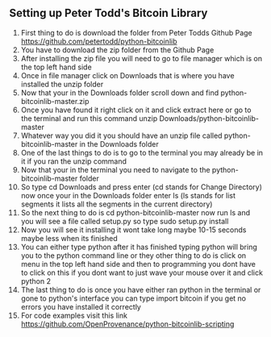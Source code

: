 ## Setting up Peter Todd's Bitcoin Library

1. First thing to do is download the folder from Peter Todds Github Page https://github.com/petertodd/python-bitcoinlib 
2. You have to download the zip folder from the Github Page 
3. After installing the zip file you will need to go to file manager which is on the top left hand side 
4. Once in file manager click on Downloads that is where you have installed the unzip folder
5. Now that your in the Downloads folder scroll down and find python-bitcoinlib-master.zip 
6. Once you have found it right click on it and click extract here or go to the terminal and run this command unzip Downloads/python-bitcoinlib-master
7. Whatever way you did it you should have an unzip file called python-bitcoinlib-master in the Downloads folder
8. One of the last things to do is to go to the terminal you may already be in it if you ran the unzip command
9. Now that your in the terminal you need to navigate to the python-bitcoinlib-master folder
10. So type cd Downloads and press enter (cd stands for Change Directory) now once your in the Downloads folder enter ls (ls stands for list segments it lists all the segments in the current directory)
11. So the next thing to do is cd python-bitcoinlib-master now run ls and you will see a file called setup.py so type sudo setup.py install
12. Now you will see it installing it wont take long maybe 10-15 seconds maybe less when its finished
13. You can either type python after it has finished typing python will bring you to the python command line or they other thing to do is click on menu in the top left hand side and then to programming you dont have to click on this if you dont want to just wave your mouse over it and click python 2
14. The last thing to do is once you have either ran python in the terminal or gone to python's interface you can type import bitcoin if you get no errors you have installed it correctly
15. For code examples visit this link https://github.com/OpenProvenance/python-bitcoinlib-scripting
